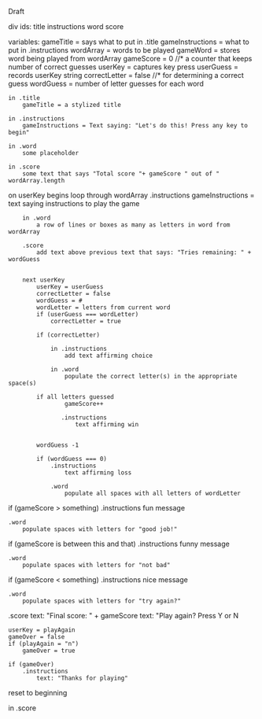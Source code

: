 Draft

div ids: 
    title
    instructions
    word
    score

variables:
    gameTitle = says what to put in .title
    gameInstructions = what to put in .instructions
    wordArray = words to be played
    gameWord = stores word being played from wordArray
    gameScore = 0 //* a counter that keeps number of correct guesses
    userKey = captures key press
    userGuess = records userKey string
    correctLetter = false //* for determining a correct guess
    wordGuess = number of letter guesses for each word

    in .title
        gameTitle = a stylized title

    in .instructions
        gameInstructions = Text saying: "Let's do this! Press any key to begin"
    
    in .word
        some placeholder
    
    in .score
        some text that says "Total score "+ gameScore " out of " wordArray.length

on userKey
    begins loop through wordArray
        .instructions
            gameInstructions = text saying instructions to play the game

        in .word
            a row of lines or boxes as many as letters in word from wordArray

        .score
            add text above previous text that says: "Tries remaining: " + wordGuess


        next userKey
            userKey = userGuess
            correctLetter = false
            wordGuess = #
            wordLetter = letters from current word
            if (userGuess === wordLetter)
                correctLetter = true
            
            if (correctLetter)

                in .instructions
                    add text affirming choice
                
                in .word
                    populate the correct letter(s) in the appropriate space(s)

            if all letters guessed
                    gameScore++

                   .instructions
                       text affirming win
                        
            
            wordGuess -1

            if (wordGuess === 0)
                .instructions
                    text affirming loss
                
                .word
                    populate all spaces with all letters of wordLetter


if (gameScore > something)
    .instructions
        fun message

    .word
        populate spaces with letters for "good job!"
    
if (gameScore is between this and that)
    .instructions
        funny message
    
    .word
        populate spaces with letters for "not bad"
    
if (gameScore < something)
    .instructions
        nice message

    .word
        populate spaces with letters for "try again?"

.score
    text: "Final score: " + gameScore
    text: "Play again? Press Y or N

    userKey = playAgain
    gameOver = false
    if (playAgain = "n")
        gameOver = true
    
    if (gameOver)
        .instructions
            text: "Thanks for playing"

reset to beginning




            


        






        

in .score